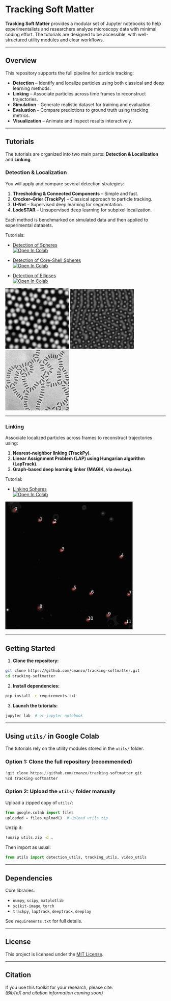 # Tracking Soft Matter

**Tracking Soft Matter** provides a modular set of Jupyter notebooks to help experimentalists and researchers analyze microscopy data with minimal coding effort. The tutorials are designed to be accessible, with well-structured utility modules and clear workflows.

---

## Overview

This repository supports the full pipeline for particle tracking:

- **Detection** – Identify and localize particles using both classical and deep learning methods.
- **Linking** – Associate particles across time frames to reconstruct trajectories.
- **Simulation** - Generate realistic dataset for training and evaluation.
- **Evaluation** – Compare predictions to ground truth using tracking metrics.
- **Visualization** – Animate and inspect results interactively.

---

## Tutorials

The tutorials are organized into two main parts: **Detection & Localization** and **Linking**.

### Detection & Localization

You will apply and compare several detection strategies:

1. **Thresholding & Connected Components** – Simple and fast.
2. **Crocker–Grier (TrackPy)** – Classical approach to particle tracking.
3. **U-Net** – Supervised deep learning for segmentation.
4. **LodeSTAR** – Unsupervised deep learning for subpixel localization.

Each method is benchmarked on simulated data and then applied to experimental datasets.

Tutorials:

- [Detection of Spheres](tutorial/detection/spheres/detection_spheres.ipynb)  
  [![Open In Colab](https://colab.research.google.com/assets/colab-badge.svg)](https://colab.research.google.com/github/cmanzo/tracking-softmatter/blob/main/tutorial/detection/spheres/detection_spheres.ipynb)

- [Detection of Core-Shell Spheres](tutorial/detection/core-shell%20spheres/detection_core-shell.ipynb)  
  [![Open In Colab](https://colab.research.google.com/assets/colab-badge.svg)](https://colab.research.google.com/github/cmanzo/tracking-softmatter/blob/main/tutorial/detection/core-shell%20spheres/detection_core-shell.ipynb)

- [Detection of Ellipses](tutorial/detection/ellipses/detection_ellipses.ipynb)  
  [![Open In Colab](https://colab.research.google.com/assets/colab-badge.svg)](https://colab.research.google.com/github/cmanzo/tracking-softmatter/blob/main/tutorial/detection/ellipses/detection_ellipses.ipynb)

<p align="left">
  <img width="200" src="assets/fig1.png?raw=true">
  <img width="200" src="assets/fig2.png?raw=true">
  <img width="200" src="assets/fig3.png?raw=true">
</p>

---

### Linking

Associate localized particles across frames to reconstruct trajectories using:

1. **Nearest-neighbor linking (TrackPy)**.
2. **Linear Assignment Problem (LAP) using Hungarian algorithm (LapTrack)**.
3. **Graph-based deep learning linker (MAGIK, via `deeplay`)**.

Tutorial:

- [Linking Spheres](tutorial/linking/spheres/linking_spheres.ipynb)  
  [![Open In Colab](https://colab.research.google.com/assets/colab-badge.svg)](https://colab.research.google.com/github/cmanzo/tracking-softmatter/blob/main/tutorial/linking/spheres/linking_spheres.ipynb)

<p align="left">
  <img width="400" src="assets/track.gif?raw=true">
</p>

---

## Getting Started

1. **Clone the repository:**

```bash
git clone https://github.com/cmanzo/tracking-softmatter.git
cd tracking-softmatter
```

2. **Install dependencies:**

```bash
pip install -r requirements.txt
```

3. **Launch the tutorials:**

```bash
jupyter lab  # or jupyter notebook
```

---

## Using `utils/` in Google Colab

The tutorials rely on the utility modules stored in the `utils/` folder.

### Option 1: Clone the full repository (recommended)

```python
!git clone https://github.com/cmanzo/tracking-softmatter.git
%cd tracking-softmatter
```

### Option 2: Upload the `utils/` folder manually

Upload a zipped copy of `utils/`:

```python
from google.colab import files
uploaded = files.upload()  # Upload utils.zip
```

Unzip it:

```bash
!unzip utils.zip -d .
```

Then import as usual:

```python
from utils import detection_utils, tracking_utils, video_utils
```

---

## Dependencies

Core libraries:

- `numpy`, `scipy`, `matplotlib`
- `scikit-image`, `torch`
- `trackpy`, `laptrack`, `deeptrack`, `deeplay`

See `requirements.txt` for full details.

---

## License

This project is licensed under the [MIT License](LICENSE).

---

## Citation

If you use this toolkit for your research, please cite:  
*(BibTeX and citation information coming soon)*
